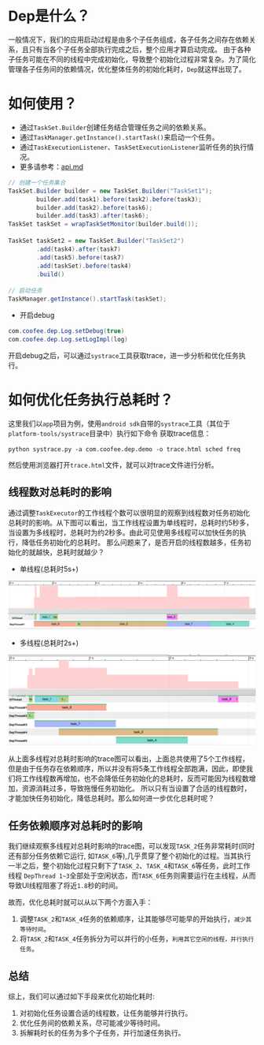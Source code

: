 # Dep是什么？

一般情况下，我们的应用启动过程是由多个子任务组成，各子任务之间存在依赖关系，且只有当各个子任务全部执行完成之后，整个应用才算启动完成。
由于各种子任务可能在不同的线程中完成初始化，导致整个初始化过程非常复杂。为了简化管理各子任务间的依赖情况，优化整体任务的初始化耗时，`Dep`就这样出现了。


# 如何使用？

* 通过`TaskSet.Builder`创建任务结合管理任务之间的依赖关系。
* 通过`TaskManager.getInstance().startTask()`来启动一个任务。
* 通过`TaskExecutionListener`、`TaskSetExecutionListener`监听任务的执行情况。
* 更多请参考：[api.md](doc/api.md)

```java
// 创建一个任务集合
TaskSet.Builder builder = new TaskSet.Builder("TaskSet1");
        builder.add(task1).before(task2).before(task3);
        builder.add(task2).before(task6);
        builder.add(task3).after(task6);
TaskSet taskSet = wrapTaskSetMonitor(builder.build());

TaskSet taskSet2 = new TaskSet.Builder("TaskSet2")
        .add(task4).after(task7)
        .add(task5).before(task7)
        .add(taskSet).before(task4)
        .build()

// 启动任务
TaskManager.getInstance().startTask(taskSet);
```

* 开启debug

```java
com.coofee.dep.Log.setDebug(true)
com.coofee.dep.Log.setLogImpl(log)
```

开启debug之后，可以通过`systrace`工具获取trace，进一步分析和优化任务执行。

# 如何优化任务执行总耗时？

这里我们以`app`项目为例，使用`android sdk`自带的`systrace`工具（其位于`platform-tools/systrace`目录中）执行如下命令
获取trace信息：

```shell
python systrace.py -a com.coofee.dep.demo -o trace.html sched freq
```

然后使用浏览器打开`trace.html`文件，就可以对trace文件进行分析。


## 线程数对总耗时的影响

通过调整`TaskExecutor`的工作线程个数可以很明显的观察到线程数对任务初始化总耗时的影响。从下图可以看出，当工作线程设置为单线程时，总耗时约5秒多，当设置为多线程时，总耗时为约2秒多。由此可见使用多线程可以加快任务的执行，降低任务初始化的总耗时。
那么问题来了，是否开启的线程数越多，任务初始化的就越快，总耗时就越少？

* 单线程(总耗时5s+)

![1_thread_trace](./doc/1_thread_trace.png)

* 多线程(总耗时2s+)

![multi_thread_trace](./doc/multi_thread_trace.png)

从上面多线程对总耗时影响的trace图可以看出，上面总共使用了5个工作线程，但是由于任务存在依赖顺序，所以并没有将5条工作线程全部跑满，因此，即使我们将工作线程数再增加，也不会降低任务初始化的总耗时，反而可能因为线程数增加，资源消耗过多，导致拖慢任务初始化。
所以只有当设置了合适的线程数时，才能加快任务初始化，降低总耗时。那么如何进一步优化总耗时呢？

## 任务依赖顺序对总耗时的影响

我们继续观察多线程对总耗时影响的trace图，可以发现`TASK_2`任务非常耗时(同时还有部分任务依赖它运行, 如`TASK_6`等),几乎贯穿了整个初始化的过程。当其执行一半之后，整个初始化过程只剩下了`TASK_2`、`TASK_4`和`TASK_6`等任务，此时工作线程
`DepThread 1~3`全部处于空闲状态，而`TASK_6`任务则需要运行在主线程，从而导致UI线程阻塞了将近`1.8`秒的时间。

故而，优化总耗时就可以从以下两个方面入手：

1. 调整`TASK_2`和`TASK_4`任务的依赖顺序，让其能够尽可能早的开始执行，`减少其等待时间`。
2. 将`TASK_2`和`TASK_4`任务拆分为可以并行的小任务，`利用其它空闲的线程，并行执行任务`。

## 总结

综上，我们可以通过如下手段来优化初始化耗时:

1. 对初始化任务设置合适的线程数，让任务能够并行执行。
2. 优化任务间的依赖关系，尽可能减少等待时间。
3. 拆解耗时长的任务为多个子任务，并行加速任务执行。


